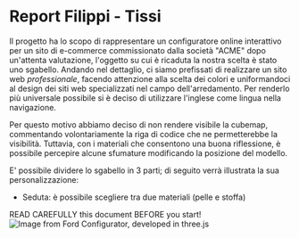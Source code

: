 # Report Filippi - Tissi

Il progetto ha lo scopo di rappresentare un configuratore online interattivo per un sito di e-commerce commissionato dalla società "ACME" dopo un'attenta valutazione, l'oggetto su cui è ricaduta la nostra scelta è stato uno sgabello.
Andando nel dettaglio, ci siamo prefissati di realizzare un sito web _professionale_, facendo attenzione alla scelta dei colori e uniformandoci al design dei siti web specializzati nel campo dell'arredamento.
Per renderlo più universale possibile si è deciso di utilizzare l'inglese come lingua nella navigazione.

Per questo motivo abbiamo deciso di non rendere visibile la cubemap, commentando volontariamente la riga di codice che ne permetterebbe la visibilità. Tuttavia, con i materiali che consentono una buona riflessione, è possibile percepire alcune sfumature modificando la posizione del modello.

E' possibile dividere lo sgabello in 3 parti; di seguito verrà illustrata la sua personalizzazione:

* Seduta: è possibile scegliere tra due materiali (pelle e stoffa)












READ CAREFULLY this document BEFORE you start!
![Image from Ford Configurator, developed in three.js](images/ford-configurator.jpg)